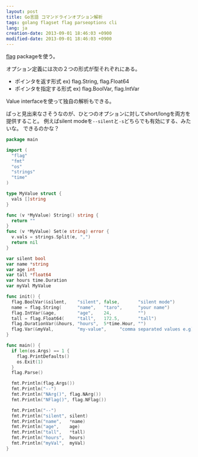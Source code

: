 ```yaml
---
layout: post
title: Go言語 コマンドラインオプション解析
tags: golang flagset flag parseoptions cli
lang: ja
creation-date: 2013-09-01 18:46:03 +0900
modified-date: 2013-09-01 18:46:03 +0900
---
```

[flag](http://golang.org/pkg/flag/) packageを使う。

オプション定義には次の２つの形式が型それぞれにある。
- ポインタを返す形式 ex) flag.String, flag.Float64
- ポインタを指定する形式 ex) flag.BoolVar, flag.IntVar

Value interfaceを使って独自の解析もできる。

ぱっと見出来なさそうなのが、ひとつのオプションに対してshort/longを両方を提供すること。
例えばsilent modeを`--silent`と`-s`どちらでも有効にする、みたいな。
できるのかな？

```go
package main

import (
  "flag"
  "fmt"
  "os"
  "strings"
  "time"
)

type MyValue struct {
  vals []string
}

func (v *MyValue) String() string {
  return ""
}
func (v *MyValue) Set(e string) error {
  v.vals = strings.Split(e, ",")
  return nil
}

var silent bool
var name *string
var age int
var tall *float64
var hours time.Duration
var myVal MyValue

func init() {
  flag.BoolVar(&silent,    "silent", false,       "silent mode")
  name = flag.String(      "name",   "taro",      "your name")
  flag.IntVar(&age,        "age",    24,          "")
  tall = flag.Float64(     "tall",   172.5,       "tall")
  flag.DurationVar(&hours, "hours",  5*time.Hour, "")
  flag.Var(&myVal,         "my-value",     "comma separated values e.g) --attr=1,a,3")
}

func main() {
  if len(os.Args) == 1 {
    flag.PrintDefaults()
    os.Exit(1)
  }
  flag.Parse()

  fmt.Println(flag.Args())
  fmt.Println("--")
  fmt.Println("NArg()", flag.NArg())
  fmt.Println("NFlag()", flag.NFlag())

  fmt.Println("--")
  fmt.Println("silent", silent)
  fmt.Println("name",   *name)
  fmt.Println("age",    age)
  fmt.Println("tall",   *tall)
  fmt.Println("hours",  hours)
  fmt.Println("myVal",  myVal)
}
```

